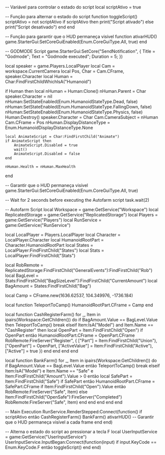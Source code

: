 -- Variável para controlar o estado do script
local scriptAtivo = true

-- Função para alternar o estado do script
function toggleScript()
    scriptAtivo = not scriptAtivo
    if scriptAtivo then
        print("Script ativado")
    else
        print("Script desativado")
    end
end

-- Função para garantir que o HUD permaneça visível
function ativarHUD()
    game.StarterGui:SetCoreGuiEnabled(Enum.CoreGuiType.All, true)
end

-- GODMODE Script
game.StarterGui:SetCore("SendNotification", {
    Title = "Godmode";
    Text = "Godmode executed";
    Duration = 5;
})

local speaker = game.Players.LocalPlayer
local Cam = workspace.CurrentCamera
local Pos, Char = Cam.CFrame, speaker.Character
local Human = Char:FindFirstChildWhichIsA("Humanoid")

if Human then
    local nHuman = Human:Clone()
    nHuman.Parent = Char
    speaker.Character = nil
    nHuman:SetStateEnabled(Enum.HumanoidStateType.Dead, false)
    nHuman:SetStateEnabled(Enum.HumanoidStateType.FallingDown, false)
    nHuman:SetStateEnabled(Enum.HumanoidStateType.Physics, false)
    Human:Destroy()
    speaker.Character = Char
    Cam.CameraSubject = nHuman
    Cam.CFrame = Pos
    nHuman.DisplayDistanceType = Enum.HumanoidDisplayDistanceType.None

    local AnimateScript = Char:FindFirstChild("Animate")
    if AnimateScript then
        AnimateScript.Disabled = true
        wait()
        AnimateScript.Disabled = false
    end

    nHuman.Health = nHuman.MaxHealth
end

-- Garantir que o HUD permaneça visível
game.StarterGui:SetCoreGuiEnabled(Enum.CoreGuiType.All, true)

-- Wait for 2 seconds before executing the Autofarm script
task.wait(2)

-- Autofarm Script
local Workspace = game:GetService("Workspace")
local ReplicatedStorage = game:GetService("ReplicatedStorage")
local Players = game:GetService("Players")
local RunService = game:GetService("RunService")

local LocalPlayer = Players.LocalPlayer
local Character = LocalPlayer.Character
local HumanoidRootPart = Character.HumanoidRootPart
local States = LocalPlayer:FindFirstChild("States")
local Stats = LocalPlayer:FindFirstChild("Stats")

local RobRemote = ReplicatedStorage:FindFirstChild("GeneralEvents"):FindFirstChild("Rob")
local BagLevel = Stats:FindFirstChild("BagSizeLevel"):FindFirstChild("CurrentAmount")
local BagAmount = States:FindFirstChild("Bag")

local Camp = CFrame.new(1636.62537, 104.349976, -1736.184)

local function TeleportToCamp()
    HumanoidRootPart.CFrame = Camp
end

local function CashRegisterFarm()
    for _, Item in ipairs(Workspace:GetChildren()) do
        if BagAmount.Value == BagLevel.Value then
            TeleportToCamp()
            break
        elseif Item:IsA("Model") and Item.Name == "CashRegister" then
            local OpenPart = Item:FindFirstChild("Open")
            if OpenPart então
                HumanoidRootPart.CFrame = OpenPart.CFrame
                RobRemote:FireServer("Register", {
                    ["Part"] = Item:FindFirstChild("Union"),
                    ["OpenPart"] = OpenPart,
                    ["ActiveValue"] = Item:FindFirstChild("Active"),
                    ["Active"] = true
                })
            end
        end
    end
end

local function BankFarm()
    for _, Item in ipairs(Workspace:GetChildren()) do
        if BagAmount.Value == BagLevel.Value então
            TeleportToCamp()
            break
        elseif Item:IsA("Model") e Item.Name == "Safe" e Item:FindFirstChild("Amount").Value > 0 então
            local SafePart = Item:FindFirstChild("Safe")
            if SafePart então
                HumanoidRootPart.CFrame = SafePart.CFrame
                if Item:FindFirstChild("Open").Value então
                    RobRemote:FireServer("Safe", Item)
                else
                    Item:FindFirstChild("OpenSafe"):FireServer("Completed")
                    RobRemote:FireServer("Safe", Item)
                end
            end
        end
    end
end

-- Main Execution
RunService.RenderStepped:Connect(function()
    if scriptAtivo então
        CashRegisterFarm()
        BankFarm()
        ativarHUD() -- Garantir que o HUD permaneça visível a cada frame
    end
end)

-- Alterna o estado do script ao pressionar a tecla F
local UserInputService = game:GetService("UserInputService")
UserInputService.InputBegan:Connect(function(input)
    if input.KeyCode == Enum.KeyCode.F então
        toggleScript()
    end
end)
